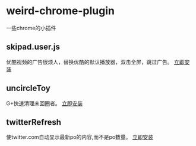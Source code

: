 weird-chrome-plugin
=========================
一些chrome的小插件

skipad.user.js
---------------------
优酷视频的广告很烦人，替换优酷的默认播放器，双击全屏，跳过广告。
[立即安装](https://github.com/aufula/Weird-Chrome-plugins/raw/master/skipyoukuad.user.js)

uncircleToy
-----------------------
G+快速清理未回圈者。
[立即安装](https://github.com/aufula/Weird-Chrome-plugins/raw/master/uncircleToy.user.js)

twitterRefresh
-----------------------
使twitter.com自动显示最新po的内容,而不是po数量。
[立即安装](https://github.com/aufula/Weird-Chrome-plugins/raw/master/twitterRefresh.user.js)
